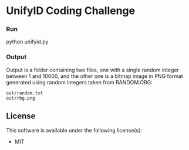# UnifyID Coding Challenge

### Run

python unifyid.py

### Output

Output is a folder containing two files, one with a single random integer between 1 and 10000, and the other one is a bitmap image in PNG format generated using random integers taken from RANDOM.ORG:

```
out/random.txt
out/rbg.png
```

## License

This software is available under the following license(s):

* MIT
